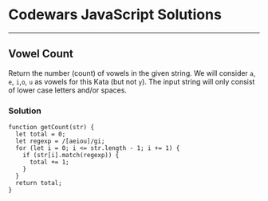 # Codewars JavaScript Solutions

---

## Vowel Count

Return the number (count) of vowels in the given string.
We will consider `a`, `e`, `i`,`o`, `u` as vowels for this Kata (but not `y`).
The input string will only consist of lower case letters and/or spaces.

### Solution

```
function getCount(str) {
  let total = 0;
  let regexp = /[aeiou]/gi;
  for (let i = 0; i <= str.length - 1; i += 1) {
    if (str[i].match(regexp)) {
      total += 1;
    }
  }
  return total;
}
```
